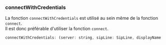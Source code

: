 ### connectWithCredentials

La fonction `connectWithCredentials` est utilisé au sein même de la fonction `connect`.  
Il est donc préférable d'utiliser la fonction `connect`.

```js
connectWithCredentials: (server: string, sipLine: SipLine, displayName: string, rawOptions: Partial<ConnectionOptions>) => void;
```
